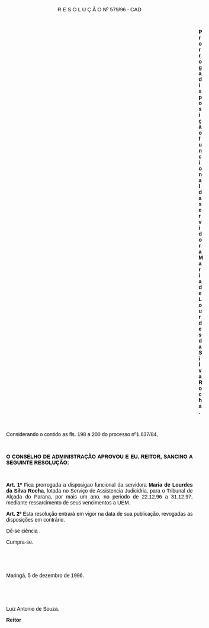 <BODY TEXT="#000000">

<FONT FACE="Arial"><P ALIGN="CENTER">R E S O L U &Ccedil; &Atilde; O Nº 579/96 - CAD</P>
<P ALIGN="JUSTIFY"></P>
<P ALIGN="JUSTIFY">&nbsp;</P><DIR>
<DIR>
<DIR>
<DIR>
<DIR>
<DIR>
<DIR>
<DIR>
<DIR>
<DIR>
<DIR>
<DIR>
<DIR>

<B><P ALIGN="JUSTIFY">Prorroga disposi&ccedil;&atilde;o funcional da servidora Maria de Lourdes da Silva Rocha.</P>
</B><P ALIGN="JUSTIFY"></P>
<P ALIGN="JUSTIFY">&nbsp;</P></DIR>
</DIR>
</DIR>
</DIR>
</DIR>
</DIR>
</DIR>
</DIR>
</DIR>
</DIR>
</DIR>
</DIR>
</DIR>

<P ALIGN="JUSTIFY">Considerando o contido as fls. 198 a 200 do processo nº1.637/84,</P>
<P ALIGN="JUSTIFY"></P>
<P ALIGN="JUSTIFY">&nbsp;</P>
<B><P ALIGN="JUSTIFY">O CONSELHO DE ADMINISTRA&Ccedil;&Atilde;O APROVOU E EU. REITOR, SANCINO A SEGUINTE RESOLU&Ccedil;&Atilde;O:</P>
</B><P ALIGN="JUSTIFY"></P>
<P ALIGN="JUSTIFY">&nbsp;</P>
<B><P ALIGN="JUSTIFY">Art. 1º </B>Fica prorrogada a disposigao funcional da servidora <B>Maria de Lourdes da Silva Rocha</B>, lotada no Servi&ccedil;o de Assistencia Judicidria, para o Tribunal de Al&ccedil;ada do Parana, por mais um ano, no periodo de 22.12.96 a 31.12.97, mediante ressarcimento de seus vencimentos a UEM.</P>
<B><P ALIGN="JUSTIFY">Art. 2º</B> Esta resolu&ccedil;&atilde;o entrar&aacute; em vigor na data de sua publica&ccedil;&atilde;o, revogadas as disposi&ccedil;&otilde;es em contr&aacute;rio. </P>
<P ALIGN="JUSTIFY">D&ecirc;-se  ci&ecirc;ncia .</P>
<P ALIGN="JUSTIFY">Cumpra-se.</P>
<P ALIGN="JUSTIFY"></P>
<P ALIGN="JUSTIFY">&nbsp;</P>
<P ALIGN="JUSTIFY">&nbsp;</P>
<P ALIGN="JUSTIFY">Maring&aacute;, 5 de dezembro de 1996.</P>
<P ALIGN="JUSTIFY"></P>
<P ALIGN="JUSTIFY">&nbsp;</P>
<P ALIGN="JUSTIFY">&nbsp;</P>
<P ALIGN="JUSTIFY">Luiz Antonio de Souza.</P>
<B><P ALIGN="JUSTIFY">Reitor </P></B></FONT></BODY>
